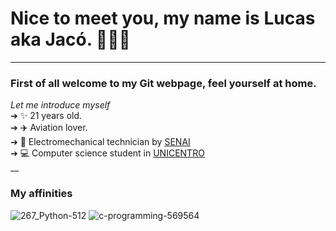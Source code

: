 <link rel="stylesheet" type="text/css" href="README.css">

# Nice to meet you, my name is Lucas aka Jacó.  👩🏻‍💻
<hr>


### First of all welcome to my Git webpage, feel yourself at home.<br>
*Let me introduce myself*<br>
➔ ✨ 21 years old. <br>
➔ ✈️ Aviation lover. <br>
➔ 🔧 Electromechanical technician by [SENAI](https://www.senaipr.org.br/guarapuava-1-9523-69443.shtml)<br>
➔ 💻 Computer science student in [UNICENTRO](https://www3.unicentro.br/)<br>
__<br>
### My affinities

![267_Python-512](https://user-images.githubusercontent.com/47838862/117913058-08b87e00-b2b7-11eb-8bc8-9da1c01104b0.png=10x)
![c-programming-569564](https://user-images.githubusercontent.com/47838862/117913102-1f5ed500-b2b7-11eb-96f3-9c9cd4aa7743.png)




